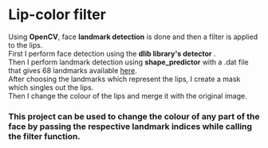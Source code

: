 # Lip-color filter
Using **OpenCV**, face **landmark detection** is done and then a filter is applied to the lips.  
First I perform face detection using the **dlib library's detector** .  
Then I perform landmark detection using **shape_predictor** with a .dat file that gives 68 landmarks available [here]( https://github.com/davisking/dlib-models/blob/master/shape_predictor_68_face_landmarks.dat.bz2).    
After choosing the landmarks which represent the lips, I create a mask which singles out the lips.  
Then I change the colour of the lips and merge it with the original image.  

### This project can be used to change the colour of any part of the face by passing the respective landmark indices while calling the filter function.
